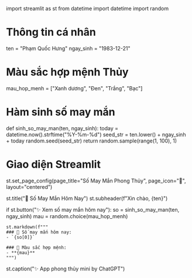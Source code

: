 import streamlit as st
from datetime import datetime
import random

# Thông tin cá nhân
ten = "Phạm Quốc Hưng"
ngay_sinh = "1983-12-21"

# Màu sắc hợp mệnh Thủy
mau_hop_menh = ["Xanh dương", "Đen", "Trắng", "Bạc"]

# Hàm sinh số may mắn
def sinh_so_may_man(ten, ngay_sinh):
    today = datetime.now().strftime("%Y-%m-%d")
    seed_str = ten.lower() + ngay_sinh + today
    random.seed(seed_str)
    return random.sample(range(1, 100), 1)

# Giao diện Streamlit
st.set_page_config(page_title="Số May Mắn Phong Thủy", page_icon="🔮", layout="centered")

st.title("🔮 Số May Mắn Hôm Nay")
st.subheader(f"Xin chào, {ten}")

if st.button("✨ Xem số may mắn hôm nay"):
    so = sinh_so_may_man(ten, ngay_sinh)
    mau = random.choice(mau_hop_menh)

    st.markdown(f"""
    ### 🎯 Số may mắn hôm nay:
    - `{so[0]}`

    ### 🎨 Màu sắc hợp mệnh:
    - **{mau}**
    """)

st.caption("✨ App phong thủy mini by ChatGPT")
